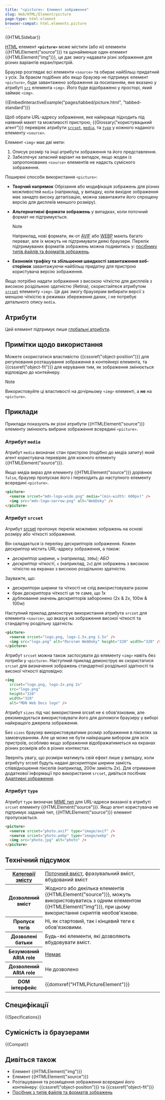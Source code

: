 ```yaml
---
title: "<picture>: Елемент зображення"
slug: Web/HTML/Element/picture
page-type: html-element
browser-compat: html.elements.picture
---
```


{{HTMLSidebar}}

[HTML](/uk/docs/Web/HTML) елемент **`<picture>`** може містити (або ні) елементи {{HTMLElement("source")}} та щонайменше один елемент {{HTMLElement("img")}}, це дає змогу надавати різні зображення для різних варіантів екран/пристрій.

Браузер розглядає всі елементи `<source>` та обирає найбільш придатний з усіх. За браком подібних або якщо браузер не підтримує елемент `<picture>`, буде завантажено зображення за посиланням, яке вказано у атрибуті [`src`](/uk/docs/Web/HTML/Element/img#src) елемента `<img>`. Його буде відображено у просторі, який займає `<img>`.

{{EmbedInteractiveExample("pages/tabbed/picture.html", "tabbed-standard")}}

Щоб обрати URL-адресу зображення, яке найкраще підходить під наявний макет та можливості пристрою, {{Glossary("користувацький агент")}} перевіряє атрибути [`srcset`](/uk/docs/Web/HTML/Element/source#srcset), [`media`](/uk/docs/Web/HTML/Element/source#media), та [`type`](/uk/docs/Web/HTML/Element/source#type) у кожного наданого елементу `<source>`.

Елемент `<img>` має дві мети:

1. Описує розмір та інші атрибути зображення та його представлення.
2. Забезпечує запасний варіант на випадок, якщо жоден із запропонованих `<source>` елементів не надасть сумісного зображення.

Поширені способи використання `<picture>`:

- **Творчий напрямок** Обрізання або модифікація зображень для різних можливостей `media` (наприклад, у випадку, коли вихідне зображення має занадто високу деталізацію, можна завантажити його спрощену версію для дисплеїв меншого розміру).
- **Альтернативні формати зображень** у випадках, коли поточний формат не підтримується.

  > [!NOTE]
  > Наприклад, нові формати, як-от [AVIF](/uk/docs/Web/Media/Formats/Image_types#avif_image) або [WEBP](/uk/docs/Web/Media/Formats/Image_types#webp_image) мають багато переваг, але іх можуть не підтримувати деякі браузери. Перелік підтримуваних форматів зображень можна подивитись у: [посібнику типів файлів та форматів зображень](/uk/docs/Web/Media/Formats/Image_types).

- **Економія трафіку та збільшення швидкості завантаження веб-сторінок** завантажуючи найбільш придатну для пристрою користувача версію зображення.

Якщо потрібно надати зображення з високою чіткістю для дисплеїв з високою роздільною здатністю (Retina), скористайтеся атрибутом [`srcset`](/uk/docs/Web/HTML/Element/img#srcset) елементу `<img>`. Це дає змогу браузерам вибирати версії з меншою чіткістю в режимах збереження даних, і не потребує детального опису `media`.

## Атрибути

Цей елемент підтримує лише [глобальні атрибути](/uk/docs/Web/HTML/Global_attributes).

## Примітки щодо використання

Можете скористатися властивістю {{cssxref("object-position")}} для регулювання розташування зображення в контейнері елемента, та {{cssxref("object-fit")}} для керування тим, як зображення змінюється відповідно до контейнеру.

> [!NOTE]
> Використовуйте ці властивості на дочірньому `<img>` елементі, а **не** на `<picture>`.

## Приклади

Приклади показують як різні атрибути {{HTMLElement("source")}} елементу змінюють вибране зображення всередині `<picture>`.

### Атрибут `media`

Атрибут `media` визначає стан пристрою (подібно до медіа запиту) який агент користувача перевіряє для кожного елементу {{HTMLElement("source")}}.

Якщо медіа вираз для елементу {{HTMLElement("source")}} дорівнює `false`, браузер пропускає його і переходить до наступного елементу всередині `<picture>`.

```html
<picture>
  <source srcset="mdn-logo-wide.png" media="(min-width: 600px)" />
  <img src="mdn-logo-narrow.png" alt="WebDoky" />
</picture>
```

### Атрибут `srcset`

Атрибут [srcset](/uk/docs/Web/HTML/Element/source#srcset) пропонує перелік можливих зображень на основі розміру або чіткості зображення.

Він складається із переліку дескрипторів зображення. Кожен дескриптор містить URL-адресу зображення, а _також_:

- _дескриптор ширини_, `w` (наприклад, `300w`);
  _АБО_
- _дескриптор чіткості_, `x` (наприклад, `2x`) для зображень з високою чіткістю на екранах з високою роздільною здатністю.

Зауважте, що:

- дескриптори ширини та чіткості не слід використовувати разом
- брак дескриптора чіткості це те саме, що 1x
- дублювання значень дескрипторів заборонено (2x & 2x, 100w & 100w)

Наступний приклад демонструє використання атрибута `srcset` для елемента `<source>`, що вказує на зображення високої чіткості та стандартну роздільну здатність:

```html
<picture>
  <source srcset="logo.png, logo-1.5x.png 1.5x" />
  <img src="logo.png" alt="Логотип WebDoky" height="320" width="320" />
</picture>
```

Атрибут `srcset` можна також застосувати до елементу `<img>` навіть без потреби у `<picture>`. Наступний приклад демонструє як скористатися `srcset` для визначення зображень стандартної роздільної здатності та високої чіткості відповідно:

```html
<img
  srcset="logo.png, logo-2x.png 2x"
  src="logo.png"
  height="320"
  width="320"
  alt="MDN Web Docs logo" />
```

Атрибут `sizes` під час використання srcset не є обов'язковим, але рекомендується використовувати його для допомоги браузеру у виборі найкращого джерела зображення.

Без `sizes` браузер використовуватиме розмір зображення в пікселях за замовчуванням. Але це може не бути найкращим вибором для всіх пристроїв, особливо якщо зображення відображатиметься на екранах різних розмірів або в різних контекстах.

Зверніть увагу, що розміри матимуть свій ефект лише у випадку, коли атрибуту srcset будуть надані дескриптори ширини замість співвідношення пікселів (наприклад, 200w замість 2x).
Для отримання додаткової інформації про використання `srcset`, дивіться посібник [Адаптивні зображення](/uk/docs/Learn/HTML/Multimedia_and_embedding/Responsive_images).

### Атрибут `type`

Атрибут `type` визначає [MIME тип](/uk/docs/Web/HTTP/Basics_of_HTTP/MIME_types) для URL-адреси вказаної в атрибуті `srcset` елементу {{HTMLElement("source")}}. Якщо агент користувача не підтримує заданий тип, {{HTMLElement("source")}} елемент пропускається.

```html
<picture>
  <source srcset="photo.avif" type="image/avif" />
  <source srcset="photo.webp" type="image/webp" />
  <img src="photo.jpg" alt="photo" />
</picture>
```

## Технічний підсумок

<table class="properties">
  <tbody>
    <tr>
      <th scope="row">
        <a href="/uk/docs/Web/HTML/Content_categories"
          >Категорії змісту</a
        >
      </th>
      <td>
        <a href="/uk/docs/Web/HTML/Content_categories#flow_content"
          >Поточний вміст</a
        >, фразувальний вміст, вбудований вміст
      </td>
    </tr>
    <tr>
      <th scope="row">Дозволений вміст</th>
      <td>
        Жодного або декілька елементів {{HTMLElement("source")}}, можуть використовуватись з одним елементом
        {{HTMLElement("img")}}, при цьому використання скриптів необов'язкове.
      </td>
    </tr>
    <tr>
      <th scope="row">Пропуск тегів</th>
      <td>Ні, як стартовий, так і кінцевий теги є обов'язковими.</td>
    </tr>
    <tr>
      <th scope="row">Дозволені батьки</th>
      <td>Будь-які елементи, які дозволяють вбудовувати вміст.</td>
    </tr>
    <tr>
      <th scope="row">Безумовний ARIA role</th>
      <td>
        <a href="https://www.w3.org/TR/html-aria/#dfn-no-corresponding-role"
          >Немає</a
        >
      </td>
    </tr>
    <tr>
      <th scope="row">Дозволений ARIA role</th>
      <td>Не дозволено</td>
    </tr>
    <tr>
      <th scope="row">DOM інтерфейс</th>
      <td>{{domxref("HTMLPictureElement")}}</td>
    </tr>
  </tbody>
</table>

## Специфікації

{{Specifications}}

## Сумісність із браузерами

{{Compat}}

## Дивіться також

- Елемент {{HTMLElement("img")}}
- Елемент {{HTMLElement("source")}}
- Розташування та розміщення зображення всередині його контейнеру: {{cssxref("object-position")}} та {{cssxref("object-fit")}}
- [Посібник з типів файлів та форматів зображень](/uk/docs/Web/Media/Formats/Image_types)
